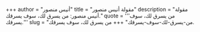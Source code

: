 +++
author = "أنيس منصور"
title = "مقولة أنيس منصور"
description = "مقولة أنيس منصور: من يسرق لك، سوف يسرقك."
quote = '''من يسرق لك، سوف يسرقك.''' 
slug = "من-يسرق-لك-سوف-يسرقك"
+++
من يسرق لك، سوف يسرقك.
